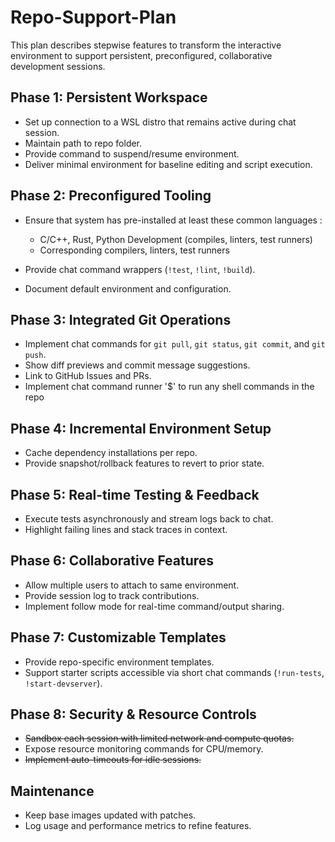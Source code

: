 # Repo-Support-Plan

This plan describes stepwise features to transform the interactive environment to support persistent, preconfigured, collaborative development sessions.

## Phase 1: Persistent Workspace
- Set up connection to a WSL distro that remains active during chat session.
- Maintain path to repo folder.
- Provide command to suspend/resume environment.
- Deliver minimal environment for baseline editing and script execution.

## Phase 2: Preconfigured Tooling
- Ensure that system has pre-installed at least these common languages :
  - C/C++, Rust, Python Development (compiles, linters, test runners)
  - Corresponding compilers, linters, test runners

- Provide chat command wrappers (`!test`, `!lint`, `!build`).
- Document default environment and configuration.

## Phase 3: Integrated Git Operations
- Implement chat commands for `git pull`, `git status`, `git commit`, and `git push`.
- Show diff previews and commit message suggestions.
- Link to GitHub Issues and PRs.
- Implement chat command runner '$' to run any shell commands in the repo

## Phase 4: Incremental Environment Setup
- Cache dependency installations per repo.
- Provide snapshot/rollback features to revert to prior state.

## Phase 5: Real-time Testing & Feedback
- Execute tests asynchronously and stream logs back to chat.
- Highlight failing lines and stack traces in context.

## Phase 6: Collaborative Features
- Allow multiple users to attach to same environment.
- Provide session log to track contributions.
- Implement follow mode for real-time command/output sharing.

## Phase 7: Customizable Templates
- Provide repo-specific environment templates.
- Support starter scripts accessible via short chat commands (`!run-tests`, `!start-devserver`).

## Phase 8: Security & Resource Controls
- ~~Sandbox each session with limited network and compute quotas.~~
- Expose resource monitoring commands for CPU/memory.
- ~~Implement auto-timeouts for idle sessions.~~

## Maintenance
- Keep base images updated with patches.
- Log usage and performance metrics to refine features.
